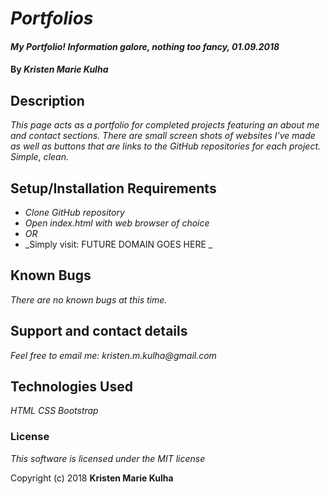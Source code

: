 # _Portfolios_

#### _My Portfolio! Information galore, nothing too fancy, 01.09.2018_

#### By _**Kristen Marie Kulha**_

## Description

_This page acts as a portfolio for completed projects featuring an about me and contact sections. There are small screen shots of websites I've made as well as buttons that are links to the GitHub repositories for each project. Simple, clean._

## Setup/Installation Requirements

* _Clone GitHub repository_
* _Open index.html with web browser of choice_
* _OR_
* _Simply visit: FUTURE DOMAIN GOES HERE _

## Known Bugs

_There are no known bugs at this time._

## Support and contact details

_Feel free to email me: kristen.m.kulha@gmail.com_

## Technologies Used

_HTML_
_CSS_
_Bootstrap_

### License

*This software is licensed under the MIT license*

Copyright (c) 2018 **Kristen Marie Kulha**
